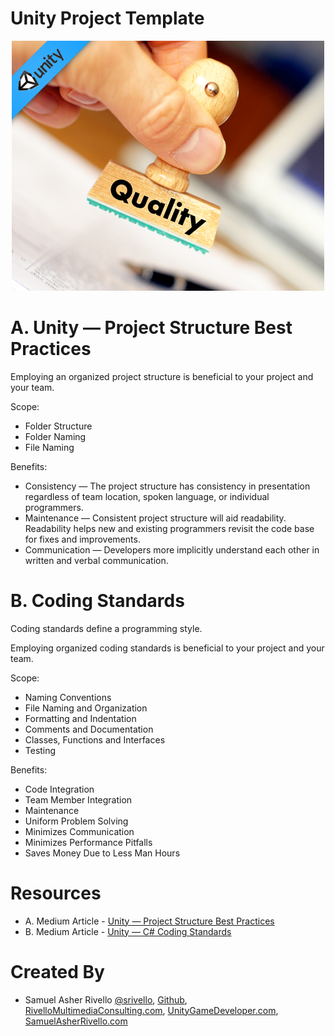 Unity Project Template
=============


<p align="center">
    <img src="./README.png" alt="Entitas">
</p>

A. Unity — Project Structure Best Practices
=============

Employing an organized project structure is beneficial to your project and your team.

Scope:
* Folder Structure
* Folder Naming
* File Naming

Benefits:

* Consistency — The project structure has consistency in presentation regardless of team location, spoken language, or individual programmers.
* Maintenance — Consistent project structure will aid readability. Readability helps new and existing programmers revisit the code base for fixes and improvements.
* Communication — Developers more implicitly understand each other in written and verbal communication.

B. Coding Standards
=============

Coding standards define a programming style. 

Employing organized coding standards is beneficial to your project and your team.

Scope:

* Naming Conventions
* File Naming and Organization
* Formatting and Indentation
* Comments and Documentation
* Classes, Functions and Interfaces
* Testing

Benefits:

* Code Integration
* Team Member Integration
* Maintenance
* Uniform Problem Solving
* Minimizes Communication
* Minimizes Performance Pitfalls
* Saves Money Due to Less Man Hours 

Resources
=============
* A. Medium Article - <a href="https://sam-16930.medium.com/unity-project-structure-a694792cefed">Unity — Project Structure Best Practices</a>
* B. Medium Article - <a href="https://sam-16930.medium.com/coding-standards-in-c-39aefee92db8">Unity — C# Coding Standards</a>


Created By
=============

- Samuel Asher Rivello <a href="https://twitter.com/srivello/">@srivello</a>, <a href="http://www.github.com/RivelloMultimediaConsulting/">Github</a>, <a href="http://RivelloMultimediaConsulting.com/unity/">RivelloMultimediaConsulting.com</a>, <a href="http://www.UnityGameDeveloper.com/">UnityGameDeveloper.com</a>, <a href="http://www.SamuelAsherRivello.com">SamuelAsherRivello.com</a>


